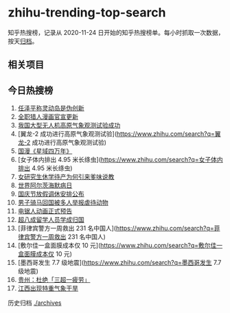 # zhihu-trending-top-search

知乎热搜榜，记录从 2020-11-24 日开始的知乎热搜榜单。每小时抓取一次数据，按天[归档](./archives)。

## 相关项目

## 今日热搜榜

<!-- BEGIN -->
<!-- 最后更新时间 Wed Sep 21 2022 13:21:01 GMT+0800 (China Standard Time) -->

1. [任泽平称灵动岛是伪创新](https://www.zhihu.com/search?q=任泽平称灵动岛是伪创新)
1. [全职猎人漫画官宣更新](https://www.zhihu.com/search?q=全职猎人漫画官宣更新)
1. [我国大型无人机高原气象观测试验成功](https://www.zhihu.com/search?q=我国大型无人机高原气象观测试验成功)
1. [翼龙-2 成功进行高原气象观测试验](https://www.zhihu.com/search?q=翼龙-2 成功进行高原气象观测试验)
1. [国漫《星域四万年》](https://www.zhihu.com/search?q=国漫《星域四万年》)
1. [女子体内排出 4.95 米长绦虫](https://www.zhihu.com/search?q=女子体内排出 4.95 米长绦虫)
1. [女研究生休学待产为何引来爹味说教](https://www.zhihu.com/search?q=女研究生休学待产为何引来爹味说教)
1. [世界阿尔茨海默病日](https://www.zhihu.com/search?q=世界阿尔茨海默病日)
1. [国庆节放假调休安排公布](https://www.zhihu.com/search?q=国庆节放假调休安排公布)
1. [男子骑马回国被多人举报虐待动物](https://www.zhihu.com/search?q=男子骑马回国被多人举报虐待动物)
1. [电锯人动画正式预告](https://www.zhihu.com/search?q=电锯人动画正式预告)
1. [超八成留学人员学成归国](https://www.zhihu.com/search?q=超八成留学人员学成归国)
1. [菲律宾警方一周救出 231 名中国人](https://www.zhihu.com/search?q=菲律宾警方一周救出 231 名中国人)
1. [敷尔佳一盒面膜成本仅 10 元](https://www.zhihu.com/search?q=敷尔佳一盒面膜成本仅 10 元)
1. [墨西哥发生 7.7 级地震](https://www.zhihu.com/search?q=墨西哥发生 7.7 级地震)
1. [贵州：杜绝「三超一疲劳」](https://www.zhihu.com/search?q=贵州：杜绝「三超一疲劳」)
1. [江西出现特重气象干旱](https://www.zhihu.com/search?q=江西出现特重气象干旱)

<!-- END -->

历史归档 [./archives](./archives)
